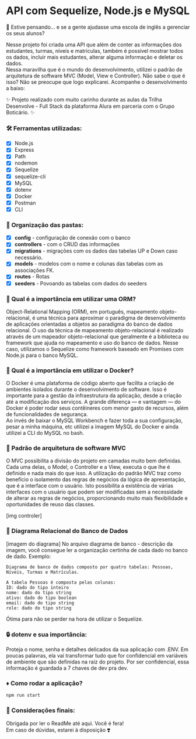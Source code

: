 # API com Sequelize, Node.js e MySQL
🤔 Estive pensando...  e se a gente ajudasse uma escola de inglês a gerenciar os seus alunos? <br>

Nesse projeto foi criada uma API que além de conter as informações dos estudantes, turmas, níveis e matriculas, também é possível mostrar todos os dados, incluir mais estudantes, alterar alguma informação e deletar os dados. <br>
Nessa maravilha que é o mundo do desenvolvimento, utilizei o padrão de arquitetura de software MVC (Model, View e Controller). Não sabe o que é isso? Não se preocupe que logo explicarei.
Acompanhe o desenvolvimento a baixo:

✨ Projeto realizado com muito carinho durante as aulas da Trilha Desenvolve - Full Stack da plataforma Alura em parceria com o Grupo Boticário. ✨

###  🛠 Ferramentas utilizadas:
- [x] Node.js
- [x] Express
- [x] Path
- [x] nodemon
- [x] Sequelize
- [x] sequelize-cli
- [x] MySQL
- [x] dotenv
- [x] Docker
- [x] Postman
- [x] CLI

### 📁 Organização das pastas:
- [x] **config** - configuração de conexão com o banco
- [x] **controllers** - com o CRUD das informações
- [x] **migrations** - migrações com os dados das tabelas UP e Down caso necessário. 
- [x] **models** - modelos com o nome e colunas das tabelas com as associações FK.
- [x] **routes** - Rotas
- [x] **seeders** - Povoando as tabelas com dados do seeders

### 🦾 Qual é a importância em utilizar uma ORM? 
Object-Relational Mapping (ORM), em português, mapeamento objeto-relacional, é uma técnica para aproximar o paradigma de desenvolvimento de aplicações orientadas a objetos ao paradigma do banco de dados relacional. O uso da técnica de mapeamento objeto-relacional é realizado através de um mapeador objeto-relacional que geralmente é a biblioteca ou framework que ajuda no mapeamento e uso do banco de dados.
Nesse caso, utilizamos o Sequelize como framework baseado em Promises com Node.js para o banco MySQL.

### 🐳 Qual é a importância em utilizar o Docker?
O Docker é uma plataforma de código aberto que facilita a criação de ambientes isolados durante o desenvolvimento de software. Isso é importante para a gestão da infraestrutura da aplicação, desde a criação até a modificação dos serviços.
A grande diferença — e vantagem — do Docker é poder rodar seus contêineres com menor gasto de recursos, além de funcionalidades de segurança.<br>
Ao invés de baixar o MySQL Workbench e fazer toda a sua configuração, pesar a minha máquina, etc utilizei a imagem MySQL do Docker e ainda utilizei a CLI do MySQL no bash.

### 🎰 Padrão de arquitetura de software MVC
O MVC possibilita a divisão do projeto em camadas muito bem definidas. Cada uma delas, o Model, o Controller e a View, executa o que lhe é definido e nada mais do que isso. A utilização do padrão MVC traz como benefício o isolamento das regras de negócios da lógica de apresentação, que é a interface com o usuário. Isto possibilita a existência de várias interfaces com o usuário que podem ser modificadas sem a necessidade de alterar as regras de negócios, proporcionando muito mais flexibilidade e oportunidades de reuso das classes.

[img controler]

### 🎲 Diagrama Relacional do Banco de Dados
[imagem do diagrama]
No arquivo diagrama de banco - descrição da imagem, você consegue ler a organização certinha de cada dado no banco de dado. Exemplo:
````
Diagrama de banco de dados composto por quatro tabelas: Pessoas, Níveis, Turmas e Matrículas.

A tabela Pessoas é composta pelas colunas:
ID: dado do tipo inteiro
nome: dado do tipo string
ativo: dado do tipo boolean
email: dado do tipo string
role: dado do tipo string
````
Ótima para não se perder na hora de utilizar o Sequelize.

### 🔒 dotenv e sua importância:
Proteja o nome, senha e detalhes delicados da sua aplicação com .ENV. Em poucas palavras, ela vai transformar tudo que for confidencial em variáveis de ambiente que são definidas na raiz do projeto. Por ser confidencial, essa informação é guardada a 7 chaves de dev pra dev. 

### ♦️ Como rodar a aplicação?
````js
npm run start
````

### 💙 Considerações finais:
Obrigada por ler o ReadMe até aqui. Você é fera! <br>
Em caso de dúvidas, estarei à disposição ❣️
